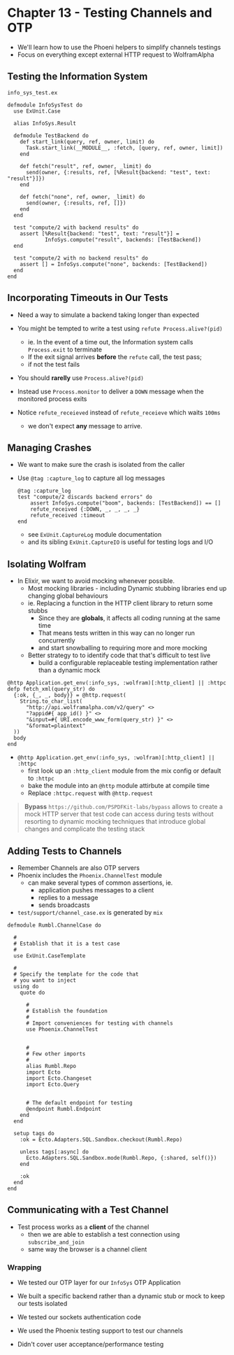 # Chapter 13 - Testing Channels and OTP

* We'll learn how to use the Phoeni helpers to simplify channels testings
* Focus on everything except external HTTP request to WolframAlpha

## Testing the Information System

`info_sys_test.ex`

```
defmodule InfoSysTest do
  use ExUnit.Case

  alias InfoSys.Result

  defmodule TestBackend do
    def start_link(query, ref, owner, limit) do
      Task.start_link(__MODULE__, :fetch, [query, ref, owner, limit])
    end

    def fetch("result", ref, owner, _limit) do
      send(owner, {:results, ref, [%Result{backend: "test", text: "result"}]})
    end

    def fetch("none", ref, owner, _limit) do
      send(owner, {:results, ref, []})
    end
  end

  test "compute/2 with backend results" do
    assert [%Result{backend: "test", text: "result"}] =
            InfoSys.compute("result", backends: [TestBackend])
  end

  test "compute/2 with no backend results" do
    assert [] = InfoSys.compute("none", backends: [TestBackend])
  end
end

```

## Incorporating Timeouts in Our Tests

* Need a way to simulate a backend taking longer than expected
* You might be tempted to write a test using `refute Process.alive?(pid)`
    * ie. In the event of a time out, the Information system calls `Process.exit` to terminate
    * If the exit signal arrives **before** the `refute` call, the test pass;
    * if not the test fails
* You should **rarelly** use `Process.alive?(pid)`
* Instead use `Process.monitor` to deliver a `DOWN` message when the monitored process exits

* Notice `refute_receieved` instead of `refute_receieve` which waits `100ms`
    * we don't expect **any** message to arrive.

    
## Managing Crashes

* We want to make sure the crash is isolated from the caller
* Use `@tag :capture_log` to capture all log messages

    ```
    @tag :capture_log
    test "compute/2 discards backend errors" do
        assert InfoSys.compute("boom", backends: [TestBackend]) == []
        refute_received {:DOWN, _, _, _, _}
        refute_received :timeout
    end
    ```
    * see `ExUnit.CaptureLog` module documentation
    * and its sibling `ExUnit.CaptureIO` is useful for testing logs and I/O

## Isolating Wolfram

* In Elixir, we want to avoid mocking whenever possible.
    * Most mocking libraries - including Dynamic stubbing libraries end up changing global behaviours
    * ie. Replacing a function in the HTTP client library to return some stubbs
        * Since they are **globals**, it affects all coding running at the same time
        * That means tests written in this way can no longer run concurrently
        * and start snowballing  to requiring more and more mocking
    * Better strategy to to identify code that that's difficult to test live
        * build a configurable replaceable testing implementation rather than a dynamic mock

```
@http Application.get_env(:info_sys, :wolfram)[:http_client] || :httpc
defp fetch_xml(query_str) do
  {:ok, {_, _, body}} = @http.request(
    String.to_char_list(
      "http://api.wolframalpha.com/v2/query" <>
      "?appid#{ app_id() }" <>
      "&input=#{ URI.encode_www_form(query_str) }" <>
      "&format=plaintext"
  ))
  body
end
```    

* `@http Application.get_env(:info_sys, :wolfram)[:http_client] || :httpc`
    * first look up an `:http_client` module from the mix config or default to `:httpc`
    * bake the module into an `@http` module attirbute at compile time
    * Replace `:httpc.request` with `@http.request`

    
> **Bypass** `https://github.com/PSPDFKit-labs/bypass`
> allows to create a mock HTTP server that test code
> can access during tests without resorting to dynamic
> mocking techniques that introduce global changes
> and complicate the testing stack

## Adding Tests to Channels

* Remember Channels are also OTP servers
* Phoenix includes the `Phoenix.ChannelTest` module
    * can make several types of common assertions, ie.
        * application pushes messages to a client
        * replies to a message
        * sends broadcasts
* `test/support/channel_case.ex` is generated by `mix`

```
defmodule Rumbl.ChannelCase do

  #
  # Establish that it is a test case
  #
  use ExUnit.CaseTemplate

  #
  # Specify the template for the code that
  # you want to inject
  using do
    quote do
    
      #
      # Establish the foundation
      #
      # Import conveniences for testing with channels
      use Phoenix.ChannelTest


      #
      # Few other imports
      #
      alias Rumbl.Repo
      import Ecto
      import Ecto.Changeset
      import Ecto.Query


      # The default endpoint for testing
      @endpoint Rumbl.Endpoint
    end
  end

  setup tags do
    :ok = Ecto.Adapters.SQL.Sandbox.checkout(Rumbl.Repo)

    unless tags[:async] do
      Ecto.Adapters.SQL.Sandbox.mode(Rumbl.Repo, {:shared, self()})
    end

    :ok
  end
end

```

## Communicating with a Test Channel

* Test process works as a **client** of the channel
    * then we are able to establish a test connection using `subscribe_and_join`
    * same way the browser is a channel client

### Wrapping

* We tested our OTP layer for our `InfoSys` OTP Application
* We built a specific backend rather than a dynamic stub or mock to keep our tests isolated
* We tested our sockets authentication code
* We used the Phoenix testing support to test our channels

* Didn't cover user acceptance/performance testing